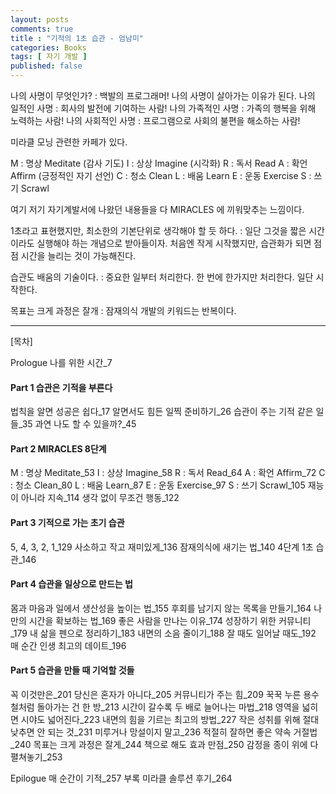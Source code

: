 ```yaml
---
layout: posts
comments: true
title : "기적의 1초 습관 - 엄남미"
categories: Books
tags: [ 자기 개발 ]
published: false
---
```


나의 사명이 무엇인가?
 : 백발의 프로그래머!
   나의 사명이 살아가는 이유가 된다.
   나의 일적인 사명 : 회사의 발전에 기여하는 사람!
   나의 가족적인 사명 : 가족의 행복을 위해 노력하는 사람!
   나의 사회적인 사명 : 프로그램으로 사회의 불편을 해소하는 사람!

미라클 모닝 관련한 카페가 있다.

M : 명상 Meditate (감사 기도)
I : 상상 Imagine (시각화)
R : 독서 Read
A : 확언 Affirm (긍정적인 자기 선언)
C : 청소 Clean
L : 배움 Learn
E : 운동 Exercise
S : 쓰기 Scrawl

여기 저기 자기계발서에 나왔던 내용들을 다 MIRACLES 에 끼워맞추는 느낌이다.

1초라고 표현했지만, 최소한의 기본단위로 생각해야 할 듯 하다.
 : 일단 그것을 짧은 시간이라도 실행해야 하는 개념으로 받아들이자.
   처음엔 작게 시작했지만, 습관화가 되면 점점 시간을 늘리는 것이 가능해진다.

습관도 배움의 기술이다.
 : 중요한 일부터 처리한다.
   한 번에 한가지만 처리한다.
   일단 시작한다.

목표는 크게 과정은 잘개
 : 잠재의식 개발의 키워드는 반복이다.

---

[목차]

Prologue 나를 위한 시간_7

#### Part 1 습관은 기적을 부른다

법칙을 알면 성공은 쉽다_17
알면서도 힘든 일찍 준비하기_26
습관이 주는 기적 같은 일들_35
과연 나도 할 수 있을까?_45

#### Part 2 MIRACLES 8단계

M : 명상 Meditate_53
I : 상상 Imagine_58
R : 독서 Read_64
A : 확언 Affirm_72
C : 청소 Clean_80
L : 배움 Learn_87
E : 운동 Exercise_97
S : 쓰기 Scrawl_105
재능이 아니라 지속_114
생각 없이 무조건 행동_122

#### Part 3 기적으로 가는 초기 습관

5, 4, 3, 2, 1_129
사소하고 작고 재미있게_136
잠재의식에 새기는 법_140
4단계 1초 습관_146

#### Part 4 습관을 일상으로 만드는 법

몸과 마음과 일에서 생산성을 높이는 법_155
후회를 남기지 않는 목록을 만들기_164
나만의 시간을 확보하는 법_169
좋은 사람을 만나는 이유_174
성장하기 위한 커뮤니티_179
내 삶을 펜으로 정리하기_183
내면의 소음 줄이기_188
잘 때도 일어날 때도_192
매 순간 인생 최고의 데이트_196

#### Part 5 습관을 만들 때 기억할 것들

꼭 이것만은_201
당신은 혼자가 아니다_205
커뮤니티가 주는 힘_209
꾹꾹 누른 용수철처럼 돌아가는 건 한 방_213
시간이 갈수록 두 배로 늘어나는 마법_218
영역을 넓히면 시야도 넓어진다_223
내면의 힘을 기르는 최고의 방법_227
작은 성취를 위해 절대 낮추면 안 되는 것_231
미루거나 망설이지 말고_236
적절히 잘하면 좋은 약속 거절법_240
목표는 크게 과정은 잘게_244
책으로 해도 효과 만점_250
감정을 종이 위에 다 펼쳐놓기_253

Epilogue 매 순간이 기적_257
부록 미라클 솔루션 후기_264

